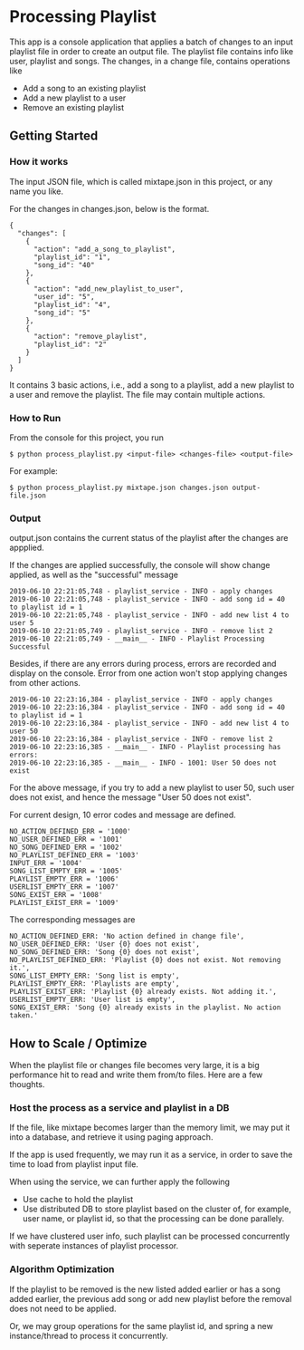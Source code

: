 # Processing Playlist

This app is a console application that applies a batch of changes to an input playlist file in order to create an output file.
The playlist file contains info like user, playlist and songs. The changes, in a change file, contains operations like

* Add a song to an existing playlist
* Add a new playlist to a user
* Remove an existing playlist

## Getting Started

### How it works

The input JSON file, which is called mixtape.json in this project, or any name you like.

For the changes in changes.json, below is the format.

```
{
  "changes": [
    {
      "action": "add_a_song_to_playlist",
      "playlist_id": "1",
      "song_id": "40"
    },
    {
      "action": "add_new_playlist_to_user",
      "user_id": "5",
      "playlist_id": "4",
      "song_id": "5"
    },
    {
      "action": "remove_playlist",
      "playlist_id": "2"
    }
  ]
}
```

It contains 3 basic actions, i.e., add a song to a playlist, add a new playlist to a user and remove the playlist. The file may contain multiple actions.

### How to Run

From the console for this project, you run

```
$ python process_playlist.py <input-file> <changes-file> <output-file>
```

For example:

```
$ python process_playlist.py mixtape.json changes.json output-file.json
```

### Output

output.json contains the current status of the playlist after the changes are appplied.

If the changes are applied successfully, the console will show change applied, as well as the "successful" message
```
2019-06-10 22:21:05,748 - playlist_service - INFO - apply changes
2019-06-10 22:21:05,748 - playlist_service - INFO - add song id = 40 to playlist id = 1
2019-06-10 22:21:05,748 - playlist_service - INFO - add new list 4 to user 5
2019-06-10 22:21:05,749 - playlist_service - INFO - remove list 2
2019-06-10 22:21:05,749 - __main__ - INFO - Playlist Processing Successful
```

Besides, if there are any errors during process, errors are recorded and display on the console. Error from one action won't stop applying changes from other actions.

```
2019-06-10 22:23:16,384 - playlist_service - INFO - apply changes
2019-06-10 22:23:16,384 - playlist_service - INFO - add song id = 40 to playlist id = 1
2019-06-10 22:23:16,384 - playlist_service - INFO - add new list 4 to user 50
2019-06-10 22:23:16,384 - playlist_service - INFO - remove list 2
2019-06-10 22:23:16,385 - __main__ - INFO - Playlist processing has errors:
2019-06-10 22:23:16,385 - __main__ - INFO - 1001: User 50 does not exist
```

For the above message, if you try to add a new playlist to user 50, such user does not exist, and hence the message "User 50 does not exist".

For current design, 10 error codes and message are defined.

```
NO_ACTION_DEFINED_ERR = '1000'
NO_USER_DEFINED_ERR = '1001'
NO_SONG_DEFINED_ERR = '1002'
NO_PLAYLIST_DEFINED_ERR = '1003'
INPUT_ERR = '1004'
SONG_LIST_EMPTY_ERR = '1005'
PLAYLIST_EMPTY_ERR = '1006'
USERLIST_EMPTY_ERR = '1007'
SONG_EXIST_ERR = '1008'
PLAYLIST_EXIST_ERR = '1009'
```

The corresponding messages are
```
NO_ACTION_DEFINED_ERR: 'No action defined in change file',
NO_USER_DEFINED_ERR: 'User {0} does not exist',
NO_SONG_DEFINED_ERR: 'Song {0} does not exist',
NO_PLAYLIST_DEFINED_ERR: 'Playlist {0} does not exist. Not removing it.',
SONG_LIST_EMPTY_ERR: 'Song list is empty',
PLAYLIST_EMPTY_ERR: 'Playlists are empty',
PLAYLIST_EXIST_ERR: 'Playlist {0} already exists. Not adding it.',
USERLIST_EMPTY_ERR: 'User list is empty',
SONG_EXIST_ERR: 'Song {0} already exists in the playlist. No action taken.'
```

## How to Scale / Optimize

When the playlist file or changes file becomes very large, it is a big performance hit to read and write them from/to files. Here are a few thoughts.

### Host the process as a service and playlist in a DB

If the file, like mixtape becomes larger than the memory limit, we may put it into a database, and retrieve it using paging approach.

If the app is used frequently, we may run it as a service, in order to save the time to load from playlist input file.

When using the service, we can further apply the following

* Use cache to hold the playlist
* Use distributed DB to store playlist based on the cluster of, for example, user name, or playlist id, so that the processing can be done parallely.

If we have clustered user info, such playlist can be processed concurrently with seperate instances of playlist processor.

### Algorithm Optimization

If the playlist to be removed is the new listed added earlier or has a song added earlier, the previous add song or add new playlist before the removal does not need to be applied.

Or, we may group operations for the same playlist id, and spring a new instance/thread to process it concurrently.